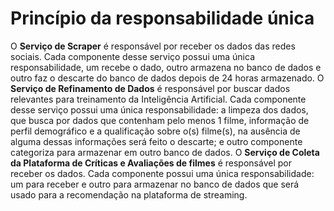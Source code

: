 # Princípio da responsabilidade única


O <b>Serviço de Scraper</b> é responsável por receber os dados das redes sociais. Cada componente desse serviço possui uma única responsabilidade, um recebe o dado, outro armazena no banco de dados e outro faz o descarte do banco de dados depois de 24 horas armazenado.
O <b>Serviço de Refinamento de Dados</b> é responsável por buscar dados relevantes para treinamento da Inteligência Artificial. Cada componente desse serviço possui uma única responsabilidade: a limpeza dos dados, que busca por dados que contenham pelo menos 1 filme, informação de perfil demográfico e a qualificação sobre o(s) filme(s), na ausência de alguma dessas informações será feito o descarte; e outro componente categoriza para armazenar em outro banco de dados.
O <b>Serviço de Coleta da Plataforma de Críticas e Avaliações de filmes</b> é responsável por receber os dados. Cada componente possui uma única responsabilidade: um para receber e outro para armazenar no banco de dados que será usado para a recomendação na plataforma de streaming.
